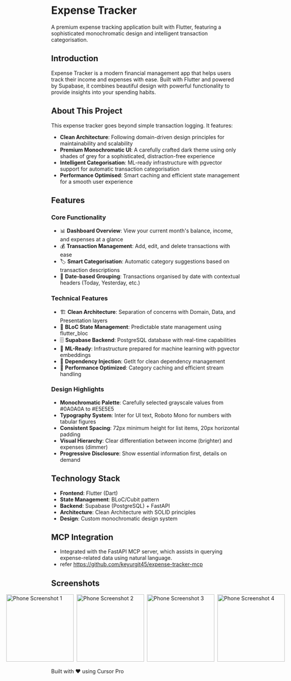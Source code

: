# Expense Tracker

A premium expense tracking application built with Flutter, featuring a sophisticated monochromatic design and intelligent transaction categorisation.

## Introduction

Expense Tracker is a modern financial management app that helps users track their income and expenses with ease. Built with Flutter and powered by Supabase, it combines beautiful design with powerful functionality to provide insights into your spending habits.

## About This Project

This expense tracker goes beyond simple transaction logging. It features:

- **Clean Architecture**: Following domain-driven design principles for maintainability and scalability
- **Premium Monochromatic UI**: A carefully crafted dark theme using only shades of grey for a sophisticated, distraction-free experience
- **Intelligent Categorisation**: ML-ready infrastructure with pgvector support for automatic transaction categorisation
- **Performance Optimised**: Smart caching and efficient state management for a smooth user experience

## Features

### Core Functionality
- 📊 **Dashboard Overview**: View your current month's balance, income, and expenses at a glance
- 💰 **Transaction Management**: Add, edit, and delete transactions with ease
- 🏷️ **Smart Categorisation**: Automatic category suggestions based on transaction descriptions
- 📅 **Date-based Grouping**: Transactions organised by date with contextual headers (Today, Yesterday, etc.)

### Technical Features
- 🏗️ **Clean Architecture**: Separation of concerns with Domain, Data, and Presentation layers
- 🔄 **BLoC State Management**: Predictable state management using flutter_bloc
- 🗄️ **Supabase Backend**: PostgreSQL database with real-time capabilities
- 🤖 **ML-Ready**: Infrastructure prepared for machine learning with pgvector embeddings
- 💉 **Dependency Injection**: GetIt for clean dependency management
- 🚀 **Performance Optimized**: Category caching and efficient stream handling

### Design Highlights
- **Monochromatic Palette**: Carefully selected grayscale values from #0A0A0A to #E5E5E5
- **Typography System**: Inter for UI text, Roboto Mono for numbers with tabular figures
- **Consistent Spacing**: 72px minimum height for list items, 20px horizontal padding
- **Visual Hierarchy**: Clear differentiation between income (brighter) and expenses (dimmer)
- **Progressive Disclosure**: Show essential information first, details on demand

## Technology Stack

- **Frontend**: Flutter (Dart)
- **State Management**: BLoC/Cubit pattern
- **Backend**: Supabase (PostgreSQL) + FastAPI
- **Architecture**: Clean Architecture with SOLID principles
- **Design**: Custom monochromatic design system

## MCP Integration
- Integrated with the FastAPI MCP server, which assists in querying expense-related data using natural language.
- refer https://github.com/keyurgit45/expense-tracker-mcp

## Screenshots

<div style="display: flex; gap: 8px; justify-content: center;">
  <img src="https://github.com/user-attachments/assets/af8899c1-4e58-406b-a5dc-1b666e6257f5" width="180" alt="Phone Screenshot 1">
  <img src="https://github.com/user-attachments/assets/3dcbaf76-8847-492f-84a0-a68decf1a4be" width="180" alt="Phone Screenshot 2">
  <img src="https://github.com/user-attachments/assets/07186e2a-00d3-40a5-8578-6bafee4c2b44" width="180" alt="Phone Screenshot 3">
  <img src="https://github.com/user-attachments/assets/2b21f653-336f-4289-8ae0-3b12c4bcef68" width="180" alt="Phone Screenshot 4">
</div>

<br>
Built with ❤️ using Cursor Pro
